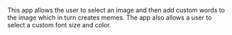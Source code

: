 This app allows the user to select an image and then add custom words to the image which in turn creates memes. The app also allows a user to select a custom font size and color.